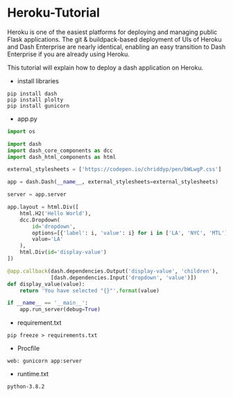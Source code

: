 # Heroku-Tutorial
Heroku is one of the easiest platforms for deploying and managing public Flask applications. The git & buildpack-based deployment of UIs of Heroku and Dash Enterprise are nearly identical, enabling an easy transition to Dash Enterprise if you are already using Heroku.

This tutorial will explain how to deploy a dash application on Heroku.

* install libraries

```
pip install dash
pip install plolty
pip install gunicorn
```

* app.py

```python
import os

import dash
import dash_core_components as dcc
import dash_html_components as html

external_stylesheets = ['https://codepen.io/chriddyp/pen/bWLwgP.css']

app = dash.Dash(__name__, external_stylesheets=external_stylesheets)

server = app.server

app.layout = html.Div([
    html.H2('Hello World'),
    dcc.Dropdown(
        id='dropdown',
        options=[{'label': i, 'value': i} for i in ['LA', 'NYC', 'MTL']],
        value='LA'
    ),
    html.Div(id='display-value')
])

@app.callback(dash.dependencies.Output('display-value', 'children'),
              [dash.dependencies.Input('dropdown', 'value')])
def display_value(value):
    return 'You have selected "{}"'.format(value)

if __name__ == '__main__':
    app.run_server(debug=True)
```

* requirement.txt

```
pip freeze > requirements.txt
```

* Procfile

```
web: gunicorn app:server
```

* runtime.txt

```
python-3.8.2
```
